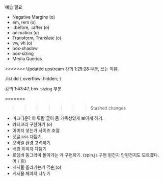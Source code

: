 예습 필요

- Negative Margins (o)
- em, rem (o)
- ::before, ::after (o)
- animation (o)
- Transform, Translate (o)
- vw, vh (o)
- box-shadow
- box-sizing
- Media Queries

<<<<<<< Updated upstream
강의 1:25:28 부분, 쓰는 이유.

.list dd {
    overflow: hidden;
} 

강의 1:43:47, box-sizing 부분


=======
>>>>>>> Stashed changes

- 마크다운? 이 뭐람 글이 좀 가독성있게 보이게 하기.
- 카테고리 구현하기 (o)
- 이미지 넣는거 사이즈 조절
- 댓글 css 다듬기
- 모바일 환경 고려하기 
- 배경 이미지 다듬기
- 로딩바 동그라미 돌아가는 거 구현하기. (spin.js 구현 된건지 안된건지도 모르겠다. 어ㅓ휴)
- 게시물 올라가는거 역순,(o)
- 게시물 페이지 나누기
